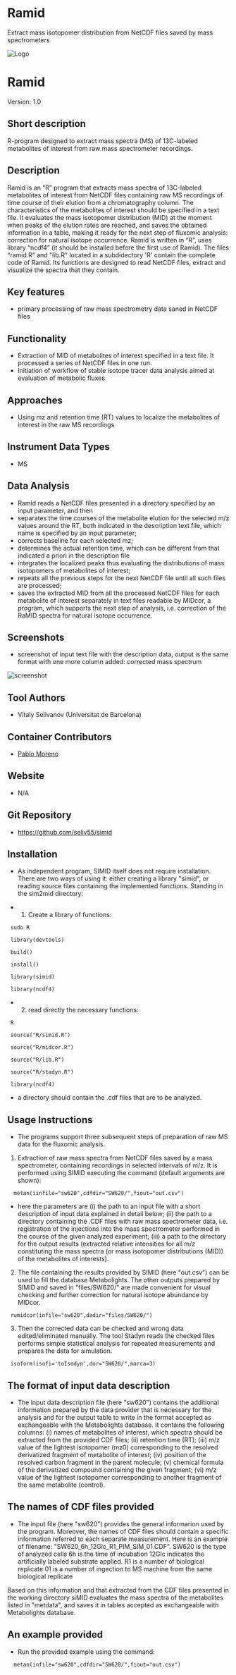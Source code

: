 # Ramid
Extract mass isotopomer distribution from NetCDF files saved by mass spectrometers

![Logo](figs/logo.png)

# Ramid
Version: 1.0

## Short description
R-program designed to extract mass spectra (MS) of 13C-labeled metabolites of interest from raw mass spectrometer recordings.

## Description
Ramid is an “R” program that extracts mass spectra of 13C-labeled metabolites of interest from NetCDF files containing raw MS recordings of time course of their elution from a chromatography column.  The characteristics of the metabolites of interest should be specified in a text file. It evaluates the mass isotopomer distribution (MID) at the moment when peaks of the elution rates are reached, and saves the obtained information in a table, making it ready for the next step of fluxomic analysis: correction for natural isotope occurrence.
Ramid is written in “R”, uses library “ncdf4” (it should be installed before the first use of Ramid). The files “ramid.R” and "lib.R" located in a subdidectory 'R' contain the complete code of Ramid. Its functions are designed to read NetCDF files, extract and visualize the spectra that they contain. 

## Key features
- primary processing of raw mass spectrometry data saned in NetCDF files

## Functionality
- Extraction of MID of metabolites of interest specified in a text file. It processed a series of NetCDF files in one run.
- Initiation of workflow of stable isotope tracer data analysis aimed at evaluation of metabolic fluxes

## Approaches
- Using mz and retention time (RT) values to localize the metabolites of interest in the raw MS recordings
    
## Instrument Data Types
- MS

## Data Analysis
- Ramid reads a NetCDF files presented in a directory specified by an input parameter, and then
- separates the time courses of the metabolite elution for the selected m/z values around the RT, both indicated in the description text file, which name is specified by an input parameter;
- corrects baseline for each selected mz;
- determines the actual retention time, which can be different from that indicated a priori in the description file
- integrates the localized peaks thus evaluating the distributions of mass isotopomers of metabolites of interest;
- repeats all the previous steps for the next NetCDF file until all such files are processed;
- saves the extracted MID from all the processed NetCDF files for each metabolite of interest separately in text files readable by MIDcor, a program, which supports the next step of analysis, i.e. correction of the RaMID spectra for natural isotope occurrence.

## Screenshots
- screenshot of input text file with the description data, output is the same format with one more column added: corrected mass spectrum

![screenshot](input_description.png)

## Tool Authors
- Vitaly Selivanov (Universitat de Barcelona)

## Container Contributors
- [Pablo Moreno](EBI)

## Website
- N/A

## Git Repository
- https://github.com/seliv55/simid

## Installation

- As independent program, SIMID itself does not require installation.  There are two ways of using it: either creating a library "simid", or reading source files containing the implemented functions. Standing in the sim2mid directory:

- 1) Create a library of functions:
   
```
 sudo R

 library(devtools)
 
 build() 
 
 install() 
 
 library(simid) 
 
 library(ncdf4)
```

- 2) read directly the necessary functions:
  
```
 R 
 
 source("R/simid.R") 
 
 source("R/midcor.R") 
 
 source("R/lib.R") 
 
 source("R/stadyn.R") 
 
 library(ncdf4)
```

- a directory should contain the .cdf files that are to be analyzed.

## Usage Instructions

- The programs support three subsequent steps of preparation of raw MS data for the fluxomic analysis. 
1. Extraction of raw mass spectra from NetCDF files saved by a mass spectrometer, containing recordings in selected intervals of m/z. It is performed using SIMID executing the  command (default arguments are shown):

```
  metan(iinfile="sw620",cdfdir="SW620/",fiout="out.csv")
```
- here the parameters are (i) the path to an input file with a short description of input data explained in detail below; (ii) the path to a directory containing the .CDF files with raw mass spectrometer data, i.e. registration of the injections into the mass spectrometer performed in the course of the given analyzed experiment; (iii) a path to the directory for the output results (extracted relative intensities for all m/z constituting the mass spectra (or mass isotopomer distributions (MID)) of the metabolites of interests).

2. The file containing the results provided by SIMID (here "out.csv") can be used to fill the database Metabolights. The other outputs prepared by SIMID and saved in "files/SW620/" are made convenient for visual checking and further correction for natural isotope abundance by MIDcor.
 
```
 rumidcor(infile="sw620",dadir="files/SW620/")
```
3. Then the corrected data can be checked and wrong data edited/eliminated manually. The tool Stadyn reads the checked files performs simple statistical analysis for repeated measurements and prepares the data for simulation.
```
 isoform(isofi='toIsodyn',dor="SW620/",marca=3)
```
## The format of input data description

- The input data description file (here "sw620") contains the additional information prepared by the data provider that is necessary for the analysis and for the output table to write in the format accepted as exchangeable with the Metabolights database. It contains the following columns: 
(i) names of metabolites of interest, which spectra should be extracted from the provided CDF files; 
(ii) retention time (RT); 
(iii) m/z value of the lightest isotopomer (mz0) corresponding to the resolved derivatized fragment of metabolite of interest; 
(iv) position of the resolved carbon fragment in the parent molecule; 
(v) chemical formula of the derivatized compound containing the given fragment; 
(vi) m/z value of the lightest isotopomer corresponding to another fragment of the same metabolite (control).

## The names of CDF files provided

- The input file (here "sw620") provides the general informarion used by the program. Moreover, the names of CDF files should contain a specific information referred to each separate measurement. Here is an example of filename: "SW620_6h_12Glc_R1_PIM_SIM_01.CDF". SW620 is the type of analyzed cells 6h is the time of incubation 12Glc indicates the artificially labeled substrate applied. R1 is a number of biological replicate 01 is a number of ingection to MS machine from the same biological replicate

Based on this information and that extracted from the CDF files presented in the working directory siMID evaluates the mass spectra of the metabolites listed in "metdata", and saves it in tables accepted as exchangeable with Metabolights database.

## An example provided

- Run the provided example using the command:

```
  metan(infile="sw620",cdfdir="SW620/",fiout="out.csv")
```


